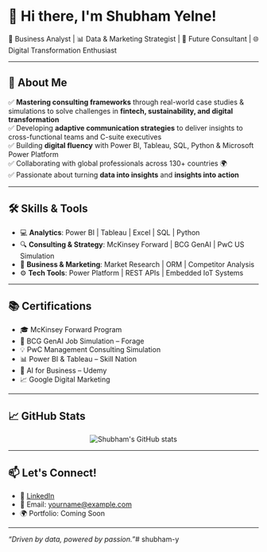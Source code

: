 # 👋 Hi there, I'm Shubham Yelne!

🎯 Business Analyst | 📊 Data & Marketing Strategist | 💼 Future Consultant | 🌐 Digital Transformation Enthusiast  

---

## 🚀 About Me

✅ **Mastering consulting frameworks** through real-world case studies & simulations to solve challenges in **fintech, sustainability, and digital transformation**  
✅ Developing **adaptive communication strategies** to deliver insights to cross-functional teams and C-suite executives  
✅ Building **digital fluency** with Power BI, Tableau, SQL, Python & Microsoft Power Platform  
✅ Collaborating with global professionals across 130+ countries 🌍  
✅ Passionate about turning **data into insights** and **insights into action**

---

## 🛠️ Skills & Tools

- 💻 **Analytics**: Power BI | Tableau | Excel | SQL | Python  
- 🔍 **Consulting & Strategy**: McKinsey Forward | BCG GenAI | PwC US Simulation  
- 🧠 **Business & Marketing**: Market Research | ORM | Competitor Analysis  
- ⚙️ **Tech Tools**: Power Platform | REST APIs | Embedded IoT Systems

---

## 📚 Certifications

- 🎓 McKinsey Forward Program  
- 🧠 BCG GenAI Job Simulation – Forage  
- 💡 PwC Management Consulting Simulation  
- 📊 Power BI & Tableau – Skill Nation  
- 🤖 AI for Business – Udemy  
- 📈 Google Digital Marketing

---

## 📈 GitHub Stats

<p align="center">
  <img src="https://github-readme-stats.vercel.app/api?username=shubhamyelne&show_icons=true&theme=radical" alt="Shubham's GitHub stats" />
</p>

---

## 📫 Let's Connect!

- 💼 [LinkedIn](https://www.linkedin.com/in/shubham-yelne-8906b2188/)  
- 📧 Email: yourname@example.com  
- 🌍 Portfolio: Coming Soon

---

*“Driven by data, powered by passion.”*# shubham-y
